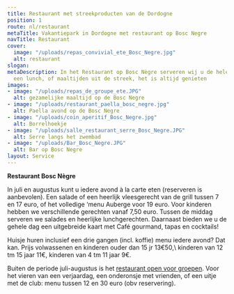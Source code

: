 ```yaml
---
title: Restaurant met streekproducten van de Dordogne
position: 1
route: nl/restaurant
metaTitle: Vakantiepark in Dordogne met restaurant op Bosc Negre
navTitle: Restaurant
cover:
  image: "/uploads/repas_convivial_ete_Bosc_Negre.jpg"
  alt: restaurant
slogan: 
metaDescription: In het Restaurant op Bosc Nègre serveren wij u de hele dag, een espresso,
  een lunch, of maaltijden uit de streek, het is altijd genieten
images:
- image: "/uploads/repas_de_groupe_ete.JPG"
  alt: gezamelijke maaltijd op de Bosc Negre
- image: "/uploads/restaurant_paella_bosc_negre.jpg"
  alt: Paella avond op de Bosc Negre
- image: "/uploads/coin_aperitif_Bosc_Negre.jpg"
  alt: Borrelhoekje
- image: "/uploads/salle_restaurant_serre_Bosc_Negre.JPG"
  alt: Serre langs het zwembad
- image: "/uploads/Bar_Bosc_Negre.JPG"
  alt: Bar op Bosc Negre
layout: Service
---
```


**Restaurant Bosc Nègre**

In juli en augustus kunt u iedere avond à la carte eten (reserveren is aanbevolen). Een salade of een heerlijk vleesgerecht van de grill tussen 7 en 17 euro, of het volledige ‘menu Auberge voor 19 euro. Voor kinderen hebben we verschillende gerechten vanaf 7,50 euro. Tussen de middag serveren we salades en heerlijke lunchgerechten. Daarnaast bieden we u de gehele dag een uitgebreide kaart met Café gourmand, tapas en cocktails!

Huisje huren inclusief een drie gangen (incl. koffie) menu iedere avond? Dat kan. Prijs volwassenen en kinderen ouder dan 15 jr 13€50,\ kinderen van 12 tm 15 jaar 11€, kinderen van 4 tm 11 jaar 9€.

Buiten de periode juli-augustus is het [restaurant open voor groepen](/nl/groepen/). Voor het vieren van een verjaardag, een onderonsje met vrienden, of een uitje met de club: menu tussen 12 en 30 euro (obv reservering).